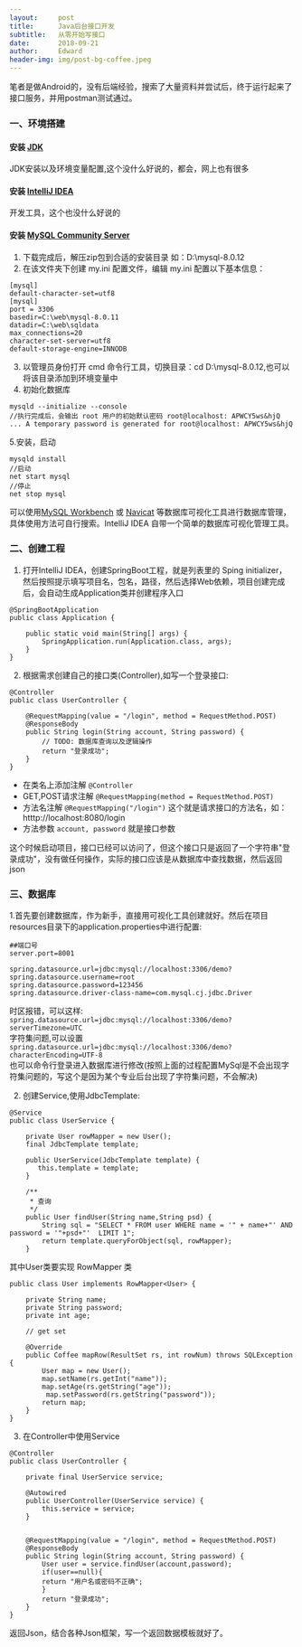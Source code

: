 ```yaml
---
layout:     post
title:      Java后台接口开发
subtitle:   从零开始写接口
date:       2018-09-21
author:     Edward
header-img: img/post-bg-coffee.jpeg
---
```


笔者是做Android的，没有后端经验，搜索了大量资料并尝试后，终于运行起来了接口服务，并用postman测试通过。

### 一、环境搭建

#### 安装 [JDK](https://www.oracle.com/technetwork/java/javase/downloads/index.html)
JDK安装以及环境变量配置,这个没什么好说的，都会，网上也有很多
#### 安装 [IntelliJ IDEA](https://www.jetbrains.com/idea/)
开发工具，这个也没什么好说的
#### 安装 [MySQL Community Server](https://dev.mysql.com/downloads/mysql/)

1. 下载完成后，解压zip包到合适的安装目录 如：D:\mysql-8.0.12
2. 在该文件夹下创建 my.ini 配置文件，编辑 my.ini 配置以下基本信息：
```
[mysql]
default-character-set=utf8
[mysql]
port = 3306
basedir=C:\web\mysql-8.0.11
datadir=C:\web\sqldata
max_connections=20
character-set-server=utf8
default-storage-engine=INNODB
```
3. 以管理员身份打开 cmd 命令行工具，切换目录：cd D:\mysql-8.0.12,也可以将该目录添加到环境变量中
4. 初始化数据库
```
mysqld --initialize --console
//执行完成后，会输出 root 用户的初始默认密码 root@localhost: APWCY5ws&hjQ
... A temporary password is generated for root@localhost: APWCY5ws&hjQ
```
5.安装，启动
```
mysqld install
//启动
net start mysql
//停止
net stop mysql
```
可以使用[MySQL Workbench](https://dev.mysql.com/downloads/workbench/) 或 [Navicat](https://www.navicat.com.cn/)
等数据库可视化工具进行数据库管理，具体使用方法可自行搜索。IntelliJ IDEA 自带一个简单的数据库可视化管理工具。

### 二、创建工程
1. 打开IntelliJ IDEA，创建SpringBoot工程，就是列表里的 Sping initializer，然后按照提示填写项目名，包名，路径，然后选择Web依赖，项目创建完成后，会自动生成Application类并创建程序入口
```
@SpringBootApplication
public class Application {

    public static void main(String[] args) {
        SpringApplication.run(Application.class, args);
    }
}
```
2. 根据需求创建自己的接口类(Controller),如写一个登录接口:
```
@Controller
public class UserController {

    @RequestMapping(value = "/login", method = RequestMethod.POST)
    @ResponseBody
    public String login(String account, String password) {
        // TODO: 数据库查询以及逻辑操作
        return "登录成功";
    }
}
```

- 在类名上添加注解 `@Controller`
- GET,POST请求注解  `@RequestMapping(method = RequestMethod.POST)`
- 方法名注解 `@RequestMapping("/login")` 这个就是请求接口的方法名，如：htttp://localhost:8080/login
- 方法参数 `account, password` 就是接口参数  

这个时候启动项目，接口已经可以访问了，但这个接口只是返回了一个字符串"登录成功"，没有做任何操作，实际的接口应该是从数据库中查找数据，然后返回json  

### 三、数据库
1.首先要创建数据库，作为新手，直接用可视化工具创建就好。然后在项目resources目录下的application.properties中进行配置:
```
##端口号
server.port=8001

spring.datasource.url=jdbc:mysql://localhost:3306/demo?
spring.datasource.username=root
spring.datasource.password=123456
spring.datasource.driver-class-name=com.mysql.cj.jdbc.Driver
```
时区报错，可以这样: `spring.datasource.url=jdbc:mysql://localhost:3306/demo?serverTimezone=UTC`  
字符集问题,可以设置`spring.datasource.url=jdbc:mysql://localhost:3306/demo?characterEncoding=UTF-8`  
也可以命令行登录进入数据库进行修改(按照上面的过程配置MySql是不会出现字符集问题的，写这个是因为某个专业后台出现了字符集问题，不会解决)  

2. 创建Service,使用JdbcTemplate:
```
@Service
public class UserService {

    private User rowMapper = new User();
    final JdbcTemplate template;

    public UserService(JdbcTemplate template) {
       this.template = template;
    }

    /**
     * 查询
     */
    public User findUser(String name,String psd) {
        String sql = "SELECT * FROM user WHERE name = '" + name+"' AND password = '"+psd+"'  LIMIT 1";
        return template.queryForObject(sql, rowMapper);
    }
```
其中User类要实现 RowMapper 类

```
public class User implements RowMapper<User> {

    private String name;
    private String password;
    private int age;

    // get set
  
    @Override
    public Coffee mapRow(ResultSet rs, int rowNum) throws SQLException {
        User map = new User();
        map.setName(rs.getInt("name"));
        map.setAge(rs.getString("age"));
         map.setPassword(rs.getString("password"));
        return map;
    }
}
```
3. 在Controller中使用Service
```
@Controller
public class UserController {

    private final UserService service;
    
    @Autowired
    public UserController(UserService service) {
        this.service = service;
    }
    
    
    @RequestMapping(value = "/login", method = RequestMethod.POST)
    @ResponseBody
    public String login(String account, String password) {
        User user = service.findUser(account,password);
        if(user==null){
        return "用户名或密码不正确";
        }
        return "登录成功";
    }
}
```
返回Json，结合各种Json框架，写一个返回数据模板就好了。
